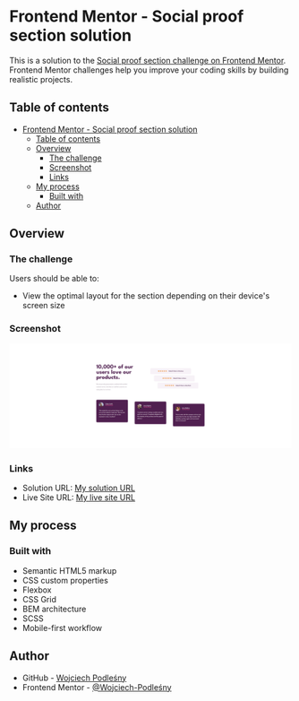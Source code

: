 # Frontend Mentor - Social proof section solution

This is a solution to the [Social proof section challenge on Frontend Mentor](https://www.frontendmentor.io/challenges/social-proof-section-6e0qTv_bA). Frontend Mentor challenges help you improve your coding skills by building realistic projects.

## Table of contents

- [Frontend Mentor - Social proof section solution](#frontend-mentor---social-proof-section-solution)
  - [Table of contents](#table-of-contents)
  - [Overview](#overview)
    - [The challenge](#the-challenge)
    - [Screenshot](#screenshot)
    - [Links](#links)
  - [My process](#my-process)
    - [Built with](#built-with)
  - [Author](#author)


## Overview

### The challenge

Users should be able to:

- View the optimal layout for the section depending on their device's screen size

### Screenshot

![My screenshot](./images/Screenshot%20-%20Social%20Proof%20Section.png)

### Links

- Solution URL: [My solution URL](https://github.com/Wojciech-Podlesny/Social-Proof-Section)
- Live Site URL: [My live site URL](https://wojciech-podlesny.github.io/Social-Proof-Section/)

## My process

### Built with

- Semantic HTML5 markup
- CSS custom properties
- Flexbox
- CSS Grid
- BEM architecture
- SCSS
- Mobile-first workflow

## Author

- GitHub - [Wojciech Podleśny](https://github.com/Wojciech-Podlesny)
- Frontend Mentor - [@Wojciech-Podleśny](https://www.frontendmentor.io/profile/Wojciech-Podlesny)

